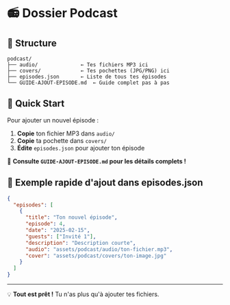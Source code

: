 # 📻 Dossier Podcast

## 📁 Structure

```
podcast/
├── audio/              ← Tes fichiers MP3 ici
├── covers/             ← Tes pochettes (JPG/PNG) ici
├── episodes.json       ← Liste de tous tes épisodes
└── GUIDE-AJOUT-EPISODE.md  ← Guide complet pas à pas
```

## 🚀 Quick Start

Pour ajouter un nouvel épisode :

1. **Copie** ton fichier MP3 dans `audio/`
2. **Copie** ta pochette dans `covers/`
3. **Édite** `episodes.json` pour ajouter ton épisode

📖 **Consulte `GUIDE-AJOUT-EPISODE.md` pour les détails complets !**

## 📝 Exemple rapide d'ajout dans episodes.json

```json
{
  "episodes": [
    {
      "title": "Ton nouvel épisode",
      "episode": 4,
      "date": "2025-02-15",
      "guests": ["Invité 1"],
      "description": "Description courte",
      "audio": "assets/podcast/audio/ton-fichier.mp3",
      "cover": "assets/podcast/covers/ton-image.jpg"
    }
  ]
}
```

---

💡 **Tout est prêt !** Tu n'as plus qu'à ajouter tes fichiers.
